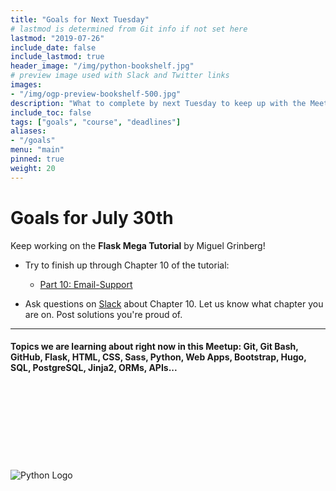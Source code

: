 ```yaml
---
title: "Goals for Next Tuesday"
# lastmod is determined from Git info if not set here
lastmod: "2019-07-26"
include_date: false
include_lastmod: true
header_image: "/img/python-bookshelf.jpg"
# preview image used with Slack and Twitter links
images:
- "/img/ogp-preview-bookshelf-500.jpg"
description: "What to complete by next Tuesday to keep up with the Meetup Group"
include_toc: false
tags: ["goals", "course", "deadlines"]
aliases:
- "/goals"
menu: "main"
pinned: true
weight: 20
---
```


# Goals for July 30th

Keep working on the **Flask Mega Tutorial** by Miguel Grinberg!

  * Try to finish up through Chapter 10 of the tutorial:

    * [Part 10: Email-Support](https://blog.miguelgrinberg.com/post/the-flask-mega-tutorial-part-x-email-support)

  * Ask questions on [Slack](https://pythonpirates.slack.com/messages/CKAKZEUUD/convo/CCK9B5HB5-1558272354.047800/) about Chapter 10. Let us know what chapter you are on. Post solutions you're proud of.

---
#### Topics we are learning about right now in this Meetup: Git, Git Bash, GitHub, Flask, HTML, CSS, Sass, Python, Web Apps, Bootstrap, Hugo, SQL, PostgreSQL, Jinja2, ORMs, APIs...
\
\
\
\
\
\
\
\
![Python Logo](https://www.python.org/static/community_logos/python-logo-master-v3-TM.png)
